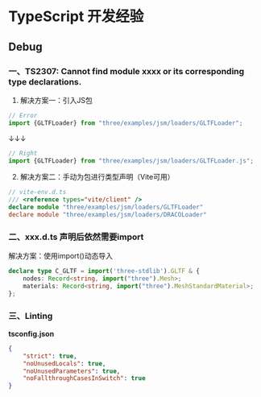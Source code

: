 # TypeScript 开发经验

## Debug

### 一、TS2307: Cannot find module  xxxx or its corresponding type declarations.

1. 解决方案一：引入JS包

```typescript
// Error
import {GLTFLoader} from "three/examples/jsm/loaders/GLTFLoader";
```

↓↓↓

```typescript
// Right
import {GLTFLoader} from "three/examples/jsm/loaders/GLTFLoader.js";
```

2. 解决方案二：手动为包进行类型声明（Vite可用）

```typescript
// vite-env.d.ts
/// <reference types="vite/client" />
declare module "three/examples/jsm/loaders/GLTFLoader"
declare module "three/examples/jsm/loaders/DRACOLoader"
```

### 二、xxx.d.ts 声明后依然需要import

解决方案：使用import()动态导入

```typescript
declare type C_GLTF = import('three-stdlib').GLTF & {
	nodes: Record<string, import("three").Mesh>;
	materials: Record<string, import("three").MeshStandardMaterial>;
};
```

### 三、Linting

**tsconfig.json**

```json
{    
	"strict": true,
    "noUnusedLocals": true,
    "noUnusedParameters": true,
    "noFallthroughCasesInSwitch": true
}
```
